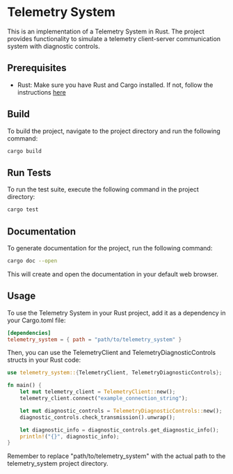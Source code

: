 # Telemetry System
This is an implementation of a Telemetry System in Rust. The project provides functionality to simulate a telemetry client-server communication system with diagnostic controls.

## Prerequisites
* Rust: Make sure you have Rust and Cargo installed. If not, follow the instructions [here](https://www.rust-lang.org/tools/install)

## Build
To build the project, navigate to the project directory and run the following command:

```sh
cargo build
```

## Run Tests
To run the test suite, execute the following command in the project directory:

```sh
cargo test
```

## Documentation
To generate documentation for the project, run the following command:

```sh
cargo doc --open
```

This will create and open the documentation in your default web browser.

## Usage
To use the Telemetry System in your Rust project, add it as a dependency in your Cargo.toml file:

```toml
[dependencies]
telemetry_system = { path = "path/to/telemetry_system" }
```

Then, you can use the TelemetryClient and TelemetryDiagnosticControls structs in your Rust code:

```rust
use telemetry_system::{TelemetryClient, TelemetryDiagnosticControls};

fn main() {
    let mut telemetry_client = TelemetryClient::new();
    telemetry_client.connect("example_connection_string");

    let mut diagnostic_controls = TelemetryDiagnosticControls::new();
    diagnostic_controls.check_transmission().unwrap();

    let diagnostic_info = diagnostic_controls.get_diagnostic_info();
    println!("{}", diagnostic_info);
}
```

Remember to replace "path/to/telemetry_system" with the actual path to the telemetry_system project directory.
